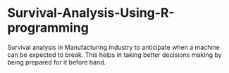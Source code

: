 # Survival-Analysis-Using-R-programming
Survival analysis in Manufacturing Industry to anticipate when a machine can be expected to break. This helps in taking better decisions making by being prepared for it before hand.
